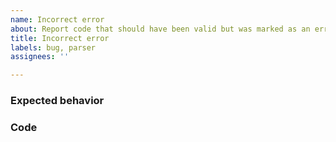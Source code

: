 ```yaml
---
name: Incorrect error
about: Report code that should have been valid but was marked as an error
title: Incorrect error
labels: bug, parser
assignees: ''

---
```


### Expected behavior
<!-- A description of what you expected to happen.
     You could also paste the output of another compiler,
     I like `clang -x c - -Wall -Wextra -pedantic` -->

### Code
<!-- The code that was not interpreted correctly goes here.
     This should also include the error message you got. -->

```c

```

<!-- If you know where to find it, include the relevant part of the C standard
    There's a copy at http://www.open-std.org/jtc1/sc22/wg14/www/docs/n1570.pdf -->
